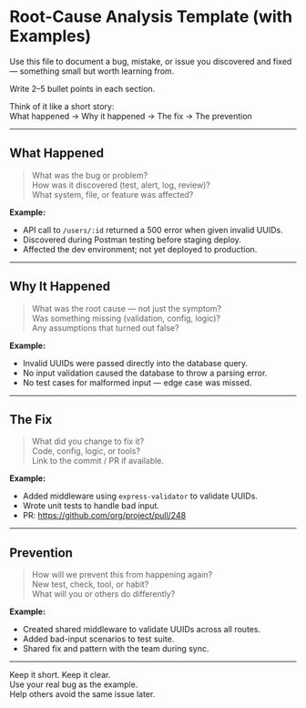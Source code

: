 # Root-Cause Analysis Template (with Examples)

Use this file to document a bug, mistake, or issue you discovered and fixed — something small but worth learning from.

Write 2–5 bullet points in each section.

Think of it like a short story:  
What happened → Why it happened → The fix → The prevention

---

## What Happened

> What was the bug or problem?  
> How was it discovered (test, alert, log, review)?  
> What system, file, or feature was affected?

**Example:**

-   API call to `/users/:id` returned a 500 error when given invalid UUIDs.
-   Discovered during Postman testing before staging deploy.
-   Affected the dev environment; not yet deployed to production.

---

## Why It Happened

> What was the root cause — not just the symptom?  
> Was something missing (validation, config, logic)?  
> Any assumptions that turned out false?

**Example:**

-   Invalid UUIDs were passed directly into the database query.
-   No input validation caused the database to throw a parsing error.
-   No test cases for malformed input — edge case was missed.

---

## The Fix

> What did you change to fix it?  
> Code, config, logic, or tools?  
> Link to the commit / PR if available.

**Example:**

-   Added middleware using `express-validator` to validate UUIDs.
-   Wrote unit tests to handle bad input.
-   PR: https://github.com/org/project/pull/248

---

## Prevention

> How will we prevent this from happening again?  
> New test, check, tool, or habit?  
> What will you or others do differently?

**Example:**

-   Created shared middleware to validate UUIDs across all routes.
-   Added bad-input scenarios to test suite.
-   Shared fix and pattern with the team during sync.

---

Keep it short. Keep it clear.  
Use your real bug as the example.  
Help others avoid the same issue later.
